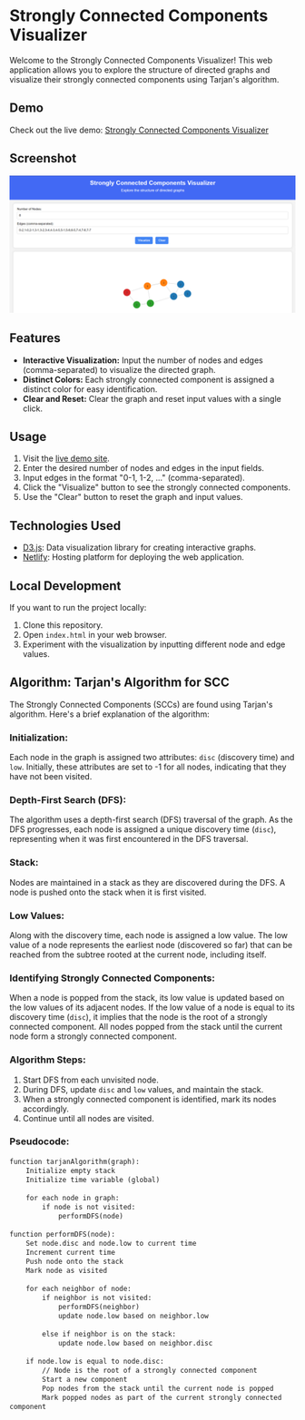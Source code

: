 # Strongly Connected Components Visualizer

Welcome to the Strongly Connected Components Visualizer! This web application allows you to explore the structure of directed graphs and visualize their strongly connected components using Tarjan's algorithm.

## Demo

Check out the live demo: [Strongly Connected Components Visualizer](https://spectacular-llama-9ad7a3.netlify.app/)

## Screenshot

![Homepage](https://github.com/8prashant/Strongly-Connected-Components-Visualizer/blob/main/ss.png)


## Features

- **Interactive Visualization:** Input the number of nodes and edges (comma-separated) to visualize the directed graph.
- **Distinct Colors:** Each strongly connected component is assigned a distinct color for easy identification.
- **Clear and Reset:** Clear the graph and reset input values with a single click.

## Usage

1. Visit the [live demo site](https://spectacular-llama-9ad7a3.netlify.app/).
2. Enter the desired number of nodes and edges in the input fields.
3. Input edges in the format "0-1, 1-2, ..." (comma-separated).
4. Click the "Visualize" button to see the strongly connected components.
5. Use the "Clear" button to reset the graph and input values.

## Technologies Used

- [D3.js](https://d3js.org/): Data visualization library for creating interactive graphs.
- [Netlify](https://www.netlify.com/): Hosting platform for deploying the web application.

## Local Development

If you want to run the project locally:

1. Clone this repository.
2. Open `index.html` in your web browser.
3. Experiment with the visualization by inputting different node and edge values.

## Algorithm: Tarjan's Algorithm for SCC

The Strongly Connected Components (SCCs) are found using Tarjan's algorithm. Here's a brief explanation of the algorithm:

### Initialization:

Each node in the graph is assigned two attributes: `disc` (discovery time) and `low`.
Initially, these attributes are set to -1 for all nodes, indicating that they have not been visited.

### Depth-First Search (DFS):

The algorithm uses a depth-first search (DFS) traversal of the graph.
As the DFS progresses, each node is assigned a unique discovery time (`disc`), representing when it was first encountered in the DFS traversal.

### Stack:

Nodes are maintained in a stack as they are discovered during the DFS.
A node is pushed onto the stack when it is first visited.

### Low Values:

Along with the discovery time, each node is assigned a low value.
The low value of a node represents the earliest node (discovered so far) that can be reached from the subtree rooted at the current node, including itself.

### Identifying Strongly Connected Components:

When a node is popped from the stack, its low value is updated based on the low values of its adjacent nodes.
If the low value of a node is equal to its discovery time (`disc`), it implies that the node is the root of a strongly connected component.
All nodes popped from the stack until the current node form a strongly connected component.

### Algorithm Steps:

1. Start DFS from each unvisited node.
2. During DFS, update `disc` and `low` values, and maintain the stack.
3. When a strongly connected component is identified, mark its nodes accordingly.
4. Continue until all nodes are visited.

### Pseudocode:

```plaintext
function tarjanAlgorithm(graph):
    Initialize empty stack
    Initialize time variable (global)

    for each node in graph:
        if node is not visited:
            performDFS(node)

function performDFS(node):
    Set node.disc and node.low to current time
    Increment current time
    Push node onto the stack
    Mark node as visited

    for each neighbor of node:
        if neighbor is not visited:
            performDFS(neighbor)
            update node.low based on neighbor.low

        else if neighbor is on the stack:
            update node.low based on neighbor.disc

    if node.low is equal to node.disc:
        // Node is the root of a strongly connected component
        Start a new component
        Pop nodes from the stack until the current node is popped
        Mark popped nodes as part of the current strongly connected component
